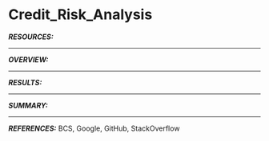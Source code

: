 # Credit_Risk_Analysis

***RESOURCES:***
___________________


***OVERVIEW:***
________________


***RESULTS:***
______________

***SUMMARY:***
_____________


***REFERENCES:*** BCS, Google, GitHub, StackOverflow




